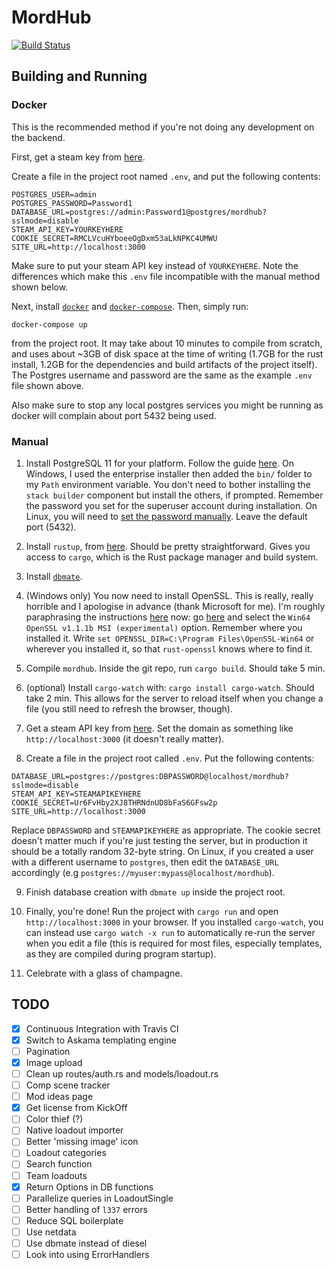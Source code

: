 # MordHub

[![Build Status](https://travis-ci.org/mordhub/mordhub-backend.svg?branch=master)](https://travis-ci.org/mordhub/mordhub-backend)

## Building and Running

### Docker

This is the recommended method if you're not doing any development on the backend.

First, get a steam key from [here](https://steamcommunity.com/dev/apikey).

Create a file in the project root named `.env`, and put the following contents:
```
POSTGRES_USER=admin
POSTGRES_PASSWORD=Password1
DATABASE_URL=postgres://admin:Password1@postgres/mordhub?sslmode=disable
STEAM_API_KEY=YOURKEYHERE
COOKIE_SECRET=RMCLVcuHYboeeOgDxm53aLkNPKC4UMWU
SITE_URL=http://localhost:3000
```
Make sure to put your steam API key instead of `YOURKEYHERE`. Note the differences which make this `.env` file incompatible with the manual method shown below.

Next, install [`docker`](https://docs.docker.com/install/) and [`docker-compose`](https://docs.docker.com/compose/install/). Then, simply run:
```
docker-compose up
```
from the project root. It may take about 10 minutes to compile from scratch, and uses about ~3GB of disk space at the time of writing (1.7GB for the rust install, 1.2GB for the dependencies and build artifacts of the project itself). The Postgres username and password are the same as the example `.env` file shown above.

Also make sure to stop any local postgres services you might be running as docker will complain about port 5432 being used.

### Manual

1. Install PostgreSQL 11 for your platform. Follow the guide [here](https://github.com/diesel-rs/diesel/blob/master/guide_drafts/backend_installation.md). On Windows, I used the enterprise installer then added the `bin/` folder to my `Path` environment variable. You don't need to bother installing the `stack builder` component but install the others, if prompted. Remember the password you set for the superuser account during installation. On Linux, you will need to [set the password manually](https://serverfault.com/a/248162). Leave the default port (5432).

2. Install `rustup`, from [here](https://rustup.rs/). Should be pretty straightforward. Gives you access to `cargo`, which is the Rust package manager and build system.

3. Install [`dbmate`](https://github.com/amacneil/dbmate).

4. (Windows only) You now need to install OpenSSL. This is really, really horrible and I apologise in advance (thank Microsoft for me). I'm roughly paraphrasing the instructions [here](https://docs.rs/crate/openssl/0.10.7) now: go [here](http://slproweb.com/products/Win32OpenSSL.html) and select the `Win64 OpenSSL v1.1.1b MSI (experimental)` option. Remember where you installed it. Write `set OPENSSL_DIR=C:\Program Files\OpenSSL-Win64` or wherever you installed it, so that `rust-openssl` knows where to find it.

5. Compile `mordhub`. Inside the git repo, run `cargo build`. Should take 5 min.

6. (optional) Install `cargo-watch` with: `cargo install cargo-watch`. Should take 2 min. This allows for the server to reload itself when you change a file (you still need to refresh the browser, though).

7. Get a steam API key from [here](https://steamcommunity.com/dev/apikey). Set the domain as something like `http://localhost:3000` (it doesn't really matter).

8. Create a file in the project root called `.env`. Put the following contents:
```
DATABASE_URL=postgres://postgres:DBPASSWORD@localhost/mordhub?sslmode=disable
STEAM_API_KEY=STEAMAPIKEYHERE
COOKIE_SECRET=Ur6FvHby2XJ8THRNdnUD8bFaS6GFsw2p
SITE_URL=http://localhost:3000
```
Replace `DBPASSWORD` and `STEAMAPIKEYHERE` as appropriate. The cookie secret doesn't matter much if you're just testing the server, but in production it should be a totally random 32-byte string. On Linux, if you created a user with a different username to `postgres`, then edit the `DATABASE_URL` accordingly (e.g `postgres://myuser:mypass@localhost/mordhub`).

9. Finish database creation with `dbmate up` inside the project root.

10. Finally, you're done! Run the project with `cargo run` and open `http://localhost:3000` in your browser. If you installed `cargo-watch`, you can instead use `cargo watch -x run` to automatically re-run the server when you edit a file (this is required for most files, especially templates, as they are compiled during program startup).

11. Celebrate with a glass of champagne.

## TODO
- [x] Continuous Integration with Travis CI
- [x] Switch to Askama templating engine
- [ ] Pagination
- [x] Image upload
- [ ] Clean up routes/auth.rs and models/loadout.rs
- [ ] Comp scene tracker
- [ ] Mod ideas page
- [x] Get license from KickOff
- [ ] Color thief (?)
- [ ] Native loadout importer
- [ ] Better 'missing image' icon
- [ ] Loadout categories
- [ ] Search function
- [ ] Team loadouts
- [x] Return Options in DB functions
- [ ] Parallelize queries in LoadoutSingle
- [ ] Better handling of `l337` errors
- [ ] Reduce SQL boilerplate
- [ ] Use netdata
- [ ] Use dbmate instead of diesel
- [ ] Look into using ErrorHandlers
